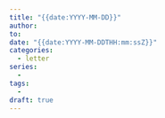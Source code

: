 ```yaml
---
title: "{{date:YYYY-MM-DD}}"
author:
to:
date: "{{date:YYYY-MM-DDTHH:mm:ssZ}}"
categories:
  - letter
series:
  - 
tags:
  - 
draft: true
---
```

